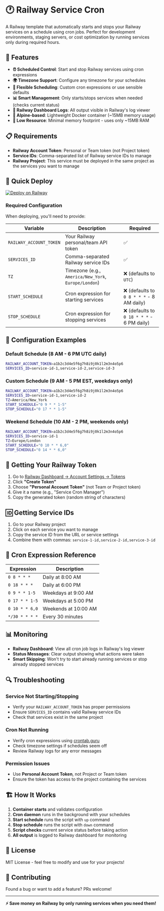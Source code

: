 # 🕐 Railway Service Cron

A Railway template that automatically starts and stops your Railway services on a schedule using cron jobs. Perfect for development environments, staging servers, or cost optimization by running services only during required hours.

## 🚀 Features

- **⏰ Scheduled Control**: Start and stop Railway services using cron expressions
- **🌍 Timezone Support**: Configure any timezone for your schedules
- **🔧 Flexible Scheduling**: Custom cron expressions or use sensible defaults
- **📊 Smart Management**: Only starts/stops services when needed (checks current status)
- **📝 Railway Dashboard Logs**: All output visible in Railway's log viewer
- **🐳 Alpine-based**: Lightweight Docker container (~15MB memory usage)
- **💾 Low Resource**: Minimal memory footprint - uses only ~15MB RAM

## 📋 Requirements

- **Railway Account Token**: Personal or Team token (not Project token)
- **Service IDs**: Comma-separated list of Railway service IDs to manage
- **Railway Project**: This service must be deployed in the same project as the services you want to manage

## 🎯 Quick Deploy

[![Deploy on Railway](https://railway.app/button.svg)](https://railway.app/template/your-template-id)

### Required Configuration

When deploying, you'll need to provide:

| Variable                | Description                                          | Required                                  |
| ----------------------- | ---------------------------------------------------- | ----------------------------------------- |
| `RAILWAY_ACCOUNT_TOKEN` | Your Railway personal/team API token                 | ✅                                        |
| `SERVICES_ID`           | Comma-separated Railway service IDs                  | ✅                                        |
| `TZ`                    | Timezone (e.g., `America/New_York`, `Europe/London`) | ❌ (defaults to `UTC`)                     |
| `START_SCHEDULE`        | Cron expression for starting services                | ❌ (defaults to `0 8 * * *` - 8 AM daily)  |
| `STOP_SCHEDULE`         | Cron expression for stopping services                | ❌ (defaults to `0 18 * * *` - 6 PM daily) |

## 🔧 Configuration Examples

### Default Schedule (8 AM - 6 PM UTC daily)

```bash
RAILWAY_ACCOUNT_TOKEN=a1b2c3d4e5f6g7h8i9j0k1l2m3n4o5p6
SERVICES_ID=service-id-1,service-id-2,service-id-3
```

### Custom Schedule (9 AM - 5 PM EST, weekdays only)

```bash
RAILWAY_ACCOUNT_TOKEN=a1b2c3d4e5f6g7h8i9j0k1l2m3n4o5p6
SERVICES_ID=service-id-1,service-id-2
TZ=America/New_York
START_SCHEDULE="0 9 * * 1-5"
STOP_SCHEDULE="0 17 * * 1-5"
```

### Weekend Schedule (10 AM - 2 PM, weekends only)

```bash
RAILWAY_ACCOUNT_TOKEN=a1b2c3d4e5f6g7h8i9j0k1l2m3n4o5p6
SERVICES_ID=service-id-1
TZ=Europe/London
START_SCHEDULE="0 10 * * 6,0"
STOP_SCHEDULE="0 14 * * 6,0"
```

## 🔑 Getting Your Railway Token

1. Go to [Railway Dashboard → Account Settings → Tokens](https://railway.app/account/tokens)
2. Click **"Create Token"**
3. Choose **"Personal Account Token"** (not Team or Project token)
4. Give it a name (e.g., "Service Cron Manager")
5. Copy the generated token (random string of characters)

## 🆔 Getting Service IDs

1. Go to your Railway project
2. Click on each service you want to manage
3. Copy the service ID from the URL or service settings
4. Combine them with commas: `service-1-id,service-2-id,service-3-id`

## 📅 Cron Expression Reference

| Expression     | Description          |
| -------------- | -------------------- |
| `0 8 * * *`    | Daily at 8:00 AM     |
| `0 18 * * *`   | Daily at 6:00 PM     |
| `0 9 * * 1-5`  | Weekdays at 9:00 AM  |
| `0 17 * * 1-5` | Weekdays at 5:00 PM  |
| `0 10 * * 6,0` | Weekends at 10:00 AM |
| `*/30 * * * *` | Every 30 minutes     |

## 📊 Monitoring

- **Railway Dashboard**: View all cron job logs in Railway's log viewer
- **Status Messages**: Clear output showing what actions were taken
- **Smart Skipping**: Won't try to start already running services or stop already stopped services

## 🔍 Troubleshooting

### Service Not Starting/Stopping
- Verify your `RAILWAY_ACCOUNT_TOKEN` has proper permissions
- Ensure `SERVICES_ID` contains valid Railway service IDs
- Check that services exist in the same project

### Cron Not Running
- Verify cron expressions using [crontab.guru](https://crontab.guru)
- Check timezone settings if schedules seem off
- Review Railway logs for any error messages

### Permission Issues
- Use **Personal Account Token**, not Project or Team token
- Ensure the token has access to the project containing the services

## 🏗️ How It Works

1. **Container starts** and validates configuration
2. **Cron daemon** runs in the background with your schedules
3. **Start schedule** runs the script with `up` command
4. **Stop schedule** runs the script with `down` command
5. **Script checks** current service status before taking action
6. **All output** is logged to Railway dashboard for monitoring

## 📄 License

MIT License - feel free to modify and use for your projects!

## 🤝 Contributing

Found a bug or want to add a feature? PRs welcome!

---

**⚡ Save money on Railway by only running services when you need them!**